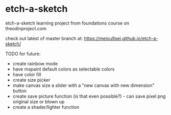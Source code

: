 # etch-a-sketch
etch-a-sketch learning project from foundations course on theodinproject.com

check out latest of master branch at: https://meiou9sei.github.io/etch-a-sketch/


TODO for future:
- create rainbow mode
- have mspaint default colors as selectable colors
- have color fill
- create size picker
- make canvas size a slider with a "new canvas with new dimension" button
- create save picture function (is that even possible?) - can save pixel png original size or blown up 
- create a shader/lighter function

